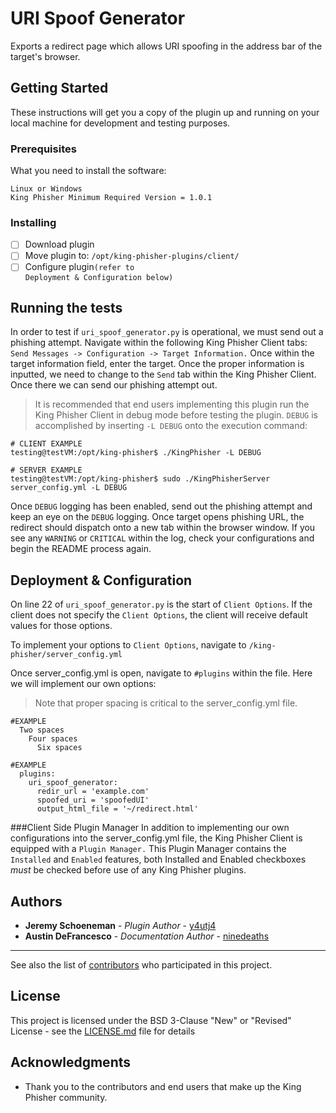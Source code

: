 # URI Spoof Generator 

Exports a redirect page which allows URI spoofing in the address bar of the target's browser.

## Getting Started

These instructions will get you a copy of the plugin up and running on your local machine for development and testing purposes. 

### Prerequisites

What you need to install the software:

```
Linux or Windows 
King Phisher Minimum Required Version = 1.0.1 
```

### Installing 

- [ ] Download plugin 
- [ ] Move plugin to: <code>/opt/king-phisher-plugins/client/</code>
- [ ] Configure plugin<code>(refer to Deployment & Configuration below)</code> 

## Running the tests

In order to test if `uri_spoof_generator.py` is operational, we must send out a phishing attempt. Navigate within the following King Phisher Client tabs: `Send Messages -> Configuration -> Target Information.` Once within the target information field, enter the target. Once the proper information is inputted, we need to change to the `Send` tab within the King Phisher Client. Once there we can send our phishing attempt out. 

>It is recommended that end users implementing this plugin run the King Phisher Client in debug mode before testing the plugin. `DEBUG` is accomplished by inserting `-L DEBUG` onto the execution command: 
```
# CLIENT EXAMPLE 
testing@testVM:/opt/king-phisher$ ./KingPhisher -L DEBUG
```
```
# SERVER EXAMPLE 
testing@testVM:/opt/king-phisher$ sudo ./KingPhisherServer server_config.yml -L DEBUG
```

Once `DEBUG` logging has been enabled, send out the phishing attempt and keep an eye on the `DEBUG` logging. Once target opens phishing URL, the redirect should dispatch onto a new tab within the browser window. If you see any `WARNING` or `CRITICAL` within the log, check your configurations and begin the README process again. 

## Deployment & Configuration 

On line 22 of `uri_spoof_generator.py` is the start of `Client Options`. If the client does not specify the `Client Options`, the client will receive default values for those options. 

To implement your options to <code>Client Options</code>, navigate to <code>/king-phisher/server_config.yml</code> 

Once server_config.yml is open, navigate to <code>#plugins</code> within the file. Here we will implement our own options:
>Note that proper spacing is critical to the server_config.yml file.
```
#EXAMPLE
  Two spaces
    Four spaces
      Six spaces
```

```
#EXAMPLE
  plugins: 
    uri_spoof_generator:
      redir_url = 'example.com' 
      spoofed_uri = 'spoofedUI' 
      output_html_file = '~/redirect.html' 
```
###Client Side Plugin Manager
In addition to implementing our own configurations into the server_config.yml file, the King Phisher Client is equipped with a `Plugin Manager.` This Plugin Manager contains the `Installed` and `Enabled` features, both Installed and Enabled checkboxes *must* be checked before use of any King Phisher plugins.  

## Authors

* **Jeremy Schoeneman** - *Plugin Author* - [y4utj4](https://github.com/y4utj4)
* **Austin DeFrancesco** - *Documentation Author* - [ninedeaths](https://github.com/ninedeahts)
* **

See also the list of [contributors](https://github.com/securestate/king-phisher/contributors) who participated in this project.

## License

This project is licensed under the BSD 3-Clause "New" or "Revised" License - see the [LICENSE.md](https://github.com/securestate/king-phisher/blob/master/LICENSE) file for details

## Acknowledgments

* Thank you to the contributors and end users that make up the King Phisher community.